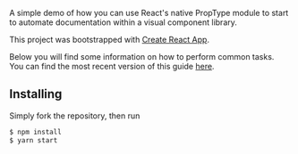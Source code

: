 A simple demo of how you can use React's native PropType module to start to automate documentation within a visual component library.

This project was bootstrapped with [Create React App](https://github.com/facebookincubator/create-react-app).

Below you will find some information on how to perform common tasks.<br>
You can find the most recent version of this guide [here](https://github.com/facebookincubator/create-react-app/blob/master/packages/react-scripts/template/README.md).

## Installing

Simply fork the repository, then run
```bash
$ npm install
$ yarn start
```
